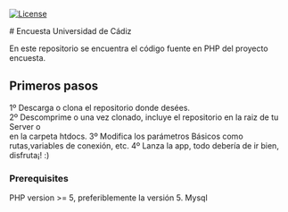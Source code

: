 <p>
<a href="https://packagist.org/packages/laravel/framework"><img src="https://poser.pugx.org/laravel/framework/license.svg" alt="License"></a>
</p>
# Encuesta Universidad de Cádiz

En este repositorio se encuentra el código fuente en PHP del proyecto encuesta.

## Primeros pasos

1º Descarga o clona el repositorio donde desées.<br/>
2º Descomprime o una vez clonado, incluye el repositorio en la raiz de tu Server o<br/>
   en la carpeta htdocs.
3º Modifica los parámetros Básicos como rutas,variables de conexión, etc.
4º Lanza la app, todo debería de ir bien, disfruta¡! :)

### Prerequisites

PHP version >= 5, preferiblemente la versión 5.
Mysql